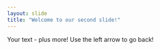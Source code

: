 ```yaml
---
layout: slide
title: "Welcome to our second slide!"
---
```

Your text - plus more!
Use the left arrow to go back!
